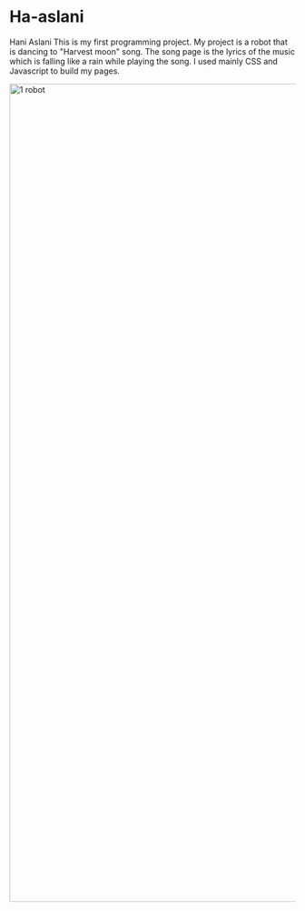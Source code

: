 # Ha-aslani
Hani Aslani 
This is my first programming project. My project is a robot that is dancing to "Harvest moon" song. The song page is the lyrics of the music which is falling like a rain while playing the song. 
I used mainly CSS and Javascript to build my pages. 

<img width="1440" alt="1 robot" src="https://user-images.githubusercontent.com/83285724/129027910-0fe2cb3d-2eea-4ea5-b812-0e19ea256bc5.png">

